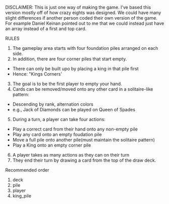 DISCLAIMER:
This is just one way of making the game. I've based this version mostly off of how
crazy eights was designed. We could have many slight differences if another person
coded their own version of the game. For example Daniel Keinan pointed out to me that
we could instead just have an array instead of a first and top card.

RULES

1. The gameplay area starts with four foundation piles arranged on each side.
2. In addition, there are four corner piles that start empty.
  - There can only be built upo by placing a king in that pile first
  - Hence: "Kings Corners'
3. The goal is to be the first player to empty your hand.
4. Cards can be removed/moved onto any other card in a solitaire-like pattern:
  - Descending by rank, alternation colors
  - e.g., Jack of Diamonds can be played on Queen of Spades
5. During a turn, a player can take four actions:
  - Play a correct card from their hand onto any non-empty pile
  - Play any card onto an empty foudation pile
  - Move a full pile onto another pile(must maintain the solitaire pattern)
  - Play a King onto an empty corner pile
6. A player takes as many actions as they can on their turn
7. They end their turn by drawing a card from the top of the draw deck.

Recommended order

1. deck
2. pile
3. player
4. king_pile
